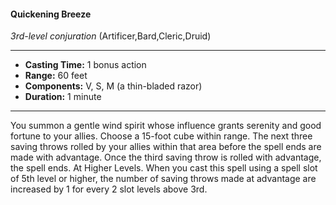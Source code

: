 #### Quickening Breeze
*3rd-level conjuration* (Artificer,Bard,Cleric,Druid)
___
- **Casting Time:** 1 bonus action
- **Range:** 60 feet
- **Components:** V, S, M (a thin-bladed razor)
- **Duration:** 1 minute
---
You summon a gentle wind spirit whose influence
grants serenity and good fortune to your allies.
Choose a 15-foot cube within range. The next three
saving throws rolled by your allies within that area
before the spell ends are made with advantage.
Once the third saving throw is rolled with
advantage, the spell ends.
At Higher Levels.  When you cast this spell using
a spell slot of 5th level or higher, the number of
saving throws made at advantage are increased by 1
for every 2 slot levels above 3rd.
